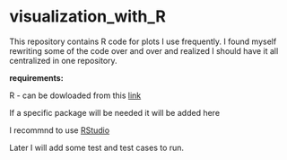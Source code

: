 # visualization_with_R
This repository contains R code for plots I use frequently. I found myself rewriting some of the code over and over and realized I should have it all centralized in one repository. 

__requirements:__

R - can be dowloaded from this [link](https://cran.r-project.org/bin/windows/base/)

If a specific package will be needed it will be added here

I recommnd to use [RStudio](https://posit.co/download/rstudio-desktop/)


Later I will add some test and test cases to run.
